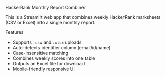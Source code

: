 HackerRank Monthly Report Combiner

This is a Streamlit web app that combines weekly HackerRank marksheets (CSV or Excel) into a single monthly report.

Features

- Supports `.csv` and `.xlsx` uploads
- Auto-detects identifier column (email/id/name)
- Case-insensitive matching
- Combines weekly scores into one table
- Outputs an Excel file for download
- Mobile-friendly responsive UI
